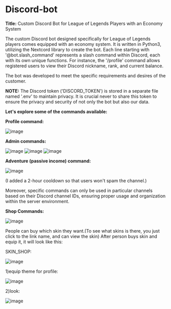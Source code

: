 # Discord-bot

**Title:** Custom Discord Bot for League of Legends Players with an Economy System

The custom Discord bot designed specifically for League of Legends players comes equipped with an economy system. It is written in Python3, utilizing the Nextcord library to create the bot. Each line starting with '@bot.slash_command' represents a slash command within Discord, each with its own unique functions. For instance, the '/profile' command allows registered users to view their Discord nickname, rank, and current balance.

The bot was developed to meet the specific requirements and desires of the customer.

**NOTE:** The Discord token ('DISCORD_TOKEN') is stored in a separate file named '.env' to maintain privacy. It is crucial never to share this token to ensure the privacy and security of not only the bot but also our data.

**Let's explore some of the commands available:**

**Profile command:**

![image](https://github.com/agu-tmrv/Discord-bot/assets/138933725/7a9243ce-6b5a-4c20-b28d-f4c4245bc9ed)

**Admin commands:**

![image](https://github.com/agu-tmrv/Discord-bot/assets/138933725/645cdade-09a7-4be9-b27d-c024d36c1ba5)
![image](https://github.com/agu-tmrv/Discord-bot/assets/138933725/8a85be32-f5cd-4128-b79b-2f6e9fe60ab6)
![image](https://github.com/agu-tmrv/Discord-bot/assets/138933725/fd758be3-fc73-403b-a018-3149f5584b75)

**Adventure (passive income) command:**

![image](https://github.com/agu-tmrv/Discord-bot/assets/138933725/6c675826-1ce9-4e4e-a840-dd3904770fa9)

(I added a 2-hour cooldown so that users won't spam the channel.)

Moreover, specific commands can only be used in particular channels based on their Discord channel IDs, ensuring proper usage and organization within the server environment.

 **Shop Commands:** 

![image](https://github.com/agu-tmrv/Discord-bot/assets/138933725/2a2cd2f7-c08c-4247-aeb9-a343ef0be211)

People can buy which skin they want.(To see what skins is there, you just click to the link name, and can view the skin) After person buys skin and equip it, it will look like this:

SKIN_SHOP:

![image](https://github.com/agu-tmrv/Discord-bot/assets/138933725/a6443801-0563-4105-aa18-d38f5e33f495)

1)equip theme for profile:
   
![image](https://github.com/agu-tmrv/Discord-bot/assets/138933725/f8c02e7e-f1d5-4e7c-802b-ea009965a2b6)

2)look:

![image](https://github.com/agu-tmrv/Discord-bot/assets/138933725/fa1ca7f7-68c3-47ad-972d-d2f6026dda10)
